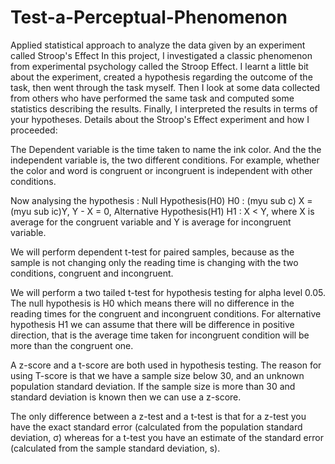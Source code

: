 
# Test-a-Perceptual-Phenomenon
Applied statistical approach to analyze the data given by an experiment called Stroop's Effect
In this project, I investigated a classic phenomenon from experimental psychology called the Stroop Effect.
I learnt a little bit about the experiment, created a hypothesis regarding the outcome of the task, then went through the task myself. 
Then I look at some data collected from others who have performed the same task and computed some statistics describing the results. 
Finally, I interpreted the results in terms of your hypotheses.
Details about the Stroop's  Effect experiment and how I proceeded:

The Dependent variable is the time taken to name the ink color. And the the independent variable is, the two different conditions. 
For example, whether the color and word is congruent or incongruent is independent with other conditions.

Now analysing the hypothesis : Null Hypothesis(H0) H0 : (myu sub c) X = (myu sub ic)Y, Y - X = 0, Alternative Hypothesis(H1) H1 : X < Y,
where X is average for the congruent variable and Y is average for incongruent variable.

We will perform dependent t-test for paired samples, because as the sample is not changing only the reading time is changing with the
two conditions, congruent and incongruent.

We will perform a two tailed t-test for hypothesis testing for alpha level 0.05. The null hypothesis is H0 which means there will no 
difference in the reading times for the congruent and incongruent conditions.
For alternative hypothesis H1 we can assume that there will be difference in positive direction, that is the average time taken for 
incongruent condition will be more than the congruent one.

A z-score and a t-score are both used in hypothesis testing. The reason for using T-score is that we have a sample size below 30, 
and an unknown population standard deviation. If the sample size is more than 30 and standard deviation is known then we can use a z-score.

The only difference between a z-test and a t-test is that for a z-test you have the exact standard error (calculated from the population 
standard deviation, σ) whereas for a t-test you have an estimate of the standard error (calculated from the sample standard deviation, s).
